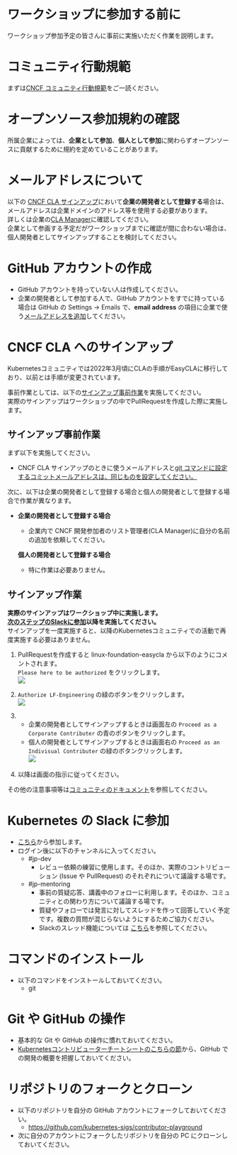 ワークショップに参加する前に
============================

ワークショップ参加予定の皆さんに事前に実施いただく作業を説明します。

# コミュニティ行動規範

まずは[CNCF コミュニティ行動規範](https://github.com/cncf/foundation/blob/master/code-of-conduct-languages/jp.md)をご一読ください。

# オープンソース参加規約の確認

所属企業によっては、**企業として参加**、**個人として参加**に関わらずオープンソースに貢献するために規約を定めていることがあります。

# メールアドレスについて

以下の [CNCF CLA サインアップ](#cncf-cla-へのサインアップ)において**企業の開発者として登録する**場合は、メールアドレスは企業ドメインのアドレス等を使用する必要があります。  
詳しくは企業の[CLA Manager](https://docs.linuxfoundation.org/lfx/easycla/v2-current/corporate-cla-managers)に確認してください。  
企業として参画する予定だがワークショップまでに確認が間に合わない場合は、個人開発者としてサインアップすることを検討してください。

# GitHub アカウントの作成

* GitHub アカウントを持っていない人は作成してください。
* 企業の開発者として参加する人で、GitHub アカウントをすでに持っている場合は GitHub の Settings -> Emails で、**email address** の項目に企業で使う[メールアドレスを追加](https://docs.github.com/ja/account-and-profile/setting-up-and-managing-your-personal-account-on-github/managing-email-preferences/adding-an-email-address-to-your-github-account)してください。

# CNCF CLA へのサインアップ
Kubernetesコミュニティでは2022年3月頃にCLAの手順がEasyCLAに移行しており、以前とは手順が変更されています。

事前作業としては、以下の[サインアップ事前作業](#サインアップ事前作業)を実施してください。  
実際のサインアップはワークショップの中でPullRequestを作成した際に実施します。  

## サインアップ事前作業
まず以下を実施してください。
- CNCF CLA サインアップのときに使うメールアドレスと[git コマンドに設定するコミットメールアドレスは、同じものを設定してください。](https://docs.github.com/ja/account-and-profile/setting-up-and-managing-your-personal-account-on-github/managing-email-preferences/setting-your-commit-email-address#setting-your-commit-email-address-in-git)


次に、以下は企業の開発者として登録する場合と個人の開発者として登録する場合で作業が異なります。

- 
  **企業の開発者として登録する場合**
  - 企業内で CNCF 開発参加者のリスト管理者(CLA Manager)に自分の名前の追加を依頼してください。
  
  **個人の開発者として登録する場合**
  - 特に作業は必要ありません。

## サインアップ作業
**実際のサインアップはワークショップ中に実施します。**  
**[次のステップのSlackに参加](#kubernetes-の-slack-に参加)以降を実施してください。**  
サインアップを一度実施すると、以降のKubernetesコミュニティでの活動で再度実施する必要はありません。  
1. PullRequestを作成すると linux-foundation-easycla から以下のようにコメントされます。  
  `Please here to be authorized` をクリックします。  
  ![](https://user-images.githubusercontent.com/69111235/152226443-f6fe61ee-0e92-46c5-b6ea-c0deb718a585.png)  

1. `Authorize LF-Engineering` の緑のボタンをクリックします。  
   ![](https://user-images.githubusercontent.com/69111235/152228712-7d22f9d0-9f3c-4226-9ee0-bacba4b47725.png)  
 
1. - 企業の開発者としてサインアップするときは画面左の `Proceed as a Corporate Contributer` の青のボタンをクリックします。  
   - 個人の開発者としてサインアップするときは画面右の `Proceed as an Indivisual Contributer` の緑のボタンクリックします。  
  ![](https://user-images.githubusercontent.com/69111235/152224818-1246453a-b086-4a57-9d14-c10d62ad438f.png)  

1. 以降は画面の指示に従ってください。

その他の注意事項等は[コミュニティのドキュメント](https://github.com/kubernetes/community/blob/master/CLA.md)を参照してください。

# Kubernetes の Slack に参加
* [こちら](https://slack.k8s.io/)から参加します。
* ログイン後に以下のチャンネルに入ってください。
  + #jp-dev
    - レビュー依頼の練習に使用します。そのほか、実際のコントリビューション (Issue や PullRequest) のそれぞれについて議論する場です。
  + #jp-mentoring
    - 事前の質疑応答、講義中のフォローに利用します。そのほか、コミュニティとの関わり方について議論する場です。
    - 質疑やフォローでは発言に対してスレッドを作って回答していく予定です。複数の質問が混じらないようにするためご協力ください。
    - Slackのスレッド機能については [こちら](https://slack.com/intl/ja-jp/help/articles/115000769927-%E3%82%B9%E3%83%AC%E3%83%83%E3%83%89%E3%82%92%E4%BD%BF%E7%94%A8%E3%81%97%E3%81%A6%E4%BC%9A%E8%A9%B1%E3%82%92%E6%95%B4%E7%90%86%E3%81%99%E3%82%8B)を参照してください。

# コマンドのインストール
* 以下のコマンドをインストールしておいてください。
  + git

# Git や GitHub の操作
* 基本的な Git や GitHub の操作に慣れておいてください。
* [Kubernetesコントリビューターチートシートのこちらの節](https://github.com/kubernetes/community/blob/master/contributors/guide/contributor-cheatsheet/README-ja.md#%E8%B2%A2%E7%8C%AE%E3%81%99%E3%82%8B)から、GitHub での開発の概要を把握しておいてください。


# リポジトリのフォークとクローン
* 以下のリポジトリを自分の GitHub アカウントにフォークしておいてください。
  + https://github.com/kubernetes-sigs/contributor-playground
* 次に自分のアカウントにフォークしたリポジトリを自分の PC にクローンしておいてください。
